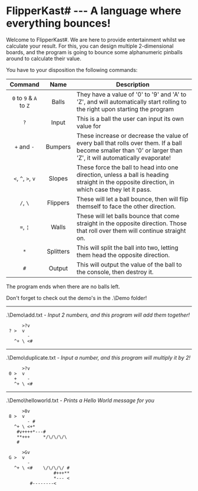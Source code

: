 # FlipperKast# --- A language where everything bounces!

Welcome to FlipperKast#. We are here to provide entertainment whilst we calculate your result.
For this, you can design multiple 2-dimensional boards, and the program is going to bounce some alphanumeric pinballs around to calculate their value.

You have to your disposition the following commands:

| Command        | Name           | Description  |
|:-------------:|:-------------:| ----- |
| `0` to `9` & `A` to `Z` | Balls | They have a value of '0' to '9' and 'A' to 'Z', and will automatically start rolling to the right upon starting the program |
| `?` | Input | This is a ball the user can input its own value for |
| `+` and `-` | Bumpers | These increase or decrease the value of every ball that rolls over them. If a ball become smaller than '0' or larger than 'Z', it will automatically evaporate! |
| `<`, `^`, `>`, `v` | Slopes | These force the ball to head into one direction, unless a ball is heading straight in the opposite direction, in which case they let it pass. |
| `/`, `\` | Flippers | These will let a ball bounce, then will flip themself to face the other direction. |
| `=`, `¦` | Walls | These will let balls bounce that come straight in the opposite direction. Those that roll over them will continue straight on. |
| `*` | Splitters | This will split the ball into two, letting them head the opposite direction. |
| `#` | Output | This will output the value of the ball to the console, then destroy it. |

The program ends when there are no balls left.

Don't forget to check out the demo's in the .\Demo folder!

___

.\Demo\add.txt - *Input 2 numbers, and this program will add them together!*
```
      >?v    
 ? >  v     
        -    
   ^+ \ <# 
```

___

.\Demo\duplicate.txt - *Input a number, and this program will multiply it by 2!*
```
      >?v    
 0 >  v     
   +    -    
   ^+ \ <# 
```

___

.\Demo\helloworld.txt - *Prints a Hello World message for you*
```
      >8v                
 8 >  v                   
        - #              
   ^+ \ <+*               
    #v++++*---#          
    **+++     */\/\/\/\  
    #                    
                         
      >Gv                
 G >  v                  
        -                
   ^+ \ <#    \/\/\/\/ # 
                  #+++** 
                  *--- < 
         #--------<      
```
